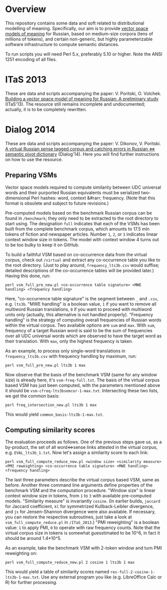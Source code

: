# Overview

This repository contains some data and soft related to distributional modelling of meaning. Specifically, our aim is to provide [vector space models of meaning](http://www.wordspace.collocations.de/doku.php) for Russian, based on medium-size corpora (tens of millions of tokens), and certain non-generic, but highly parameterizable software infrastructure to compute semantic distances.

To run scripts you will need Perl 5.x, preferably 5.10 or higher. Note the ANSI 1251 encoding of all files.

# ITaS 2013

These are data and scripts accompanying the paper: V. Poritski, O. Volchek. [Building a vector space model of meaning for Russian: A preliminary study](http://www.itas2013.iitp.ru/pdf/1569758773.pdf) (ITaS'13). The resource still remains incomplete and undocumented; actually, it is to be completely rewritten.

# Dialog 2014

These are data and scripts accompanying the paper: V. Dikonov, V. Poritski. [A virtual Russian sense tagged corpus and catching errors in Russian <=> semantic pivot dictionary](http://www.dialog-21.ru/digests/dialog2014/materials/pdf/DikonovVGPoritskiVV.pdf) (Dialog'14). Here you will find further instructions on how to use the resource.

## Preparing VSMs

Vector space models required to compute similarity between UDC universal words and their purported Russian equivalents must be serialized two-dimensional Perl hashes: word, context &#rarr; frequency. (Note that this format is obsolete and subject to future revisions.)

Pre-computed models based on the benchmark Russian corpus can be found in `/benchmark`; they only need to be extracted to the root directory to start using. The designation `full` indicates that each of the VSMs has been built from the complete benchmark corpus, which amounts to 17.5 mln tokens of fiction and newspaper articles. Number `1`, `2`, or `3` indicates linear context window size in tokens. The model with context window 4 turns out to be too bulky to keep it on GitHub.

To build a faithful VSM based on co-occurrence data from the virtual corpus, check out `/virtual` and extract any co-occurrence table you like to the root directory. (Just to play around, `frequency_lts3b.csv` would suffise; detailed descriptions of the co-occurrence tables will be provided later.) Having this done, run:

`perl vsm_full_pre_new.pl <co-occurrence table signature> <MWE handling> <frequency handling>`

Here, "co-occurrence table signature" is the segment between `_` and `.csv`, e.g. `lts3b`. "MWE handling" is a boolean value, `1` if you want to remove all multiword Russian translations, `0` if you want to proceed with multiword units only (actually, this alternative is not handled properly). "Frequency handling" is the strategy of computing overall frequencies of Russian words within the virtual corpus. Two available options are `sum` and `max`. With `sum`, frequency of a target Russian word is said to be the sum of frequencies over all UDC universal words which are observed to have the target word as their translation. With `max`, only the highest frequency is taken.

As an example, to process only single-word translations in `frequency_lts3b.csv` with frequency handling by maximum, run:

`perl vsm_full_pre_new.pl lts3b 1 max`

Now observe that the basis of the benchmark VSM (same for any window size) is already here, it's `vsm-freq-full.txt`. The basis of the virtual corpus based VSM has just been computed, with the parameters mentioned above it should be `vsm-cfreq-lts3bsemcor-1-max.txt`. Intersecting these two lists, we get the common basis:

`perl freq_intersection_new.pl lts3b 1 max`

This would yield `common_basis-lts3b-1-max.txt`.

## Computing similarity scores

The evaluation proceeds as follows. One of the previous steps gave us, as a by-product, the set of all word<=>sense links attested in the virtual corpus, e.g. `EVAL_lts3b_1.txt`. Now let's assign a similarity score to each link: 

`perl vsm_full_compute_reduce_new.pl <window size> <similarity measure> <PMI reweighting> <co-occurrence table signature> <MWE handling> <frequency handling>`

The last three parameters describe the virtual corpus based VSM, same as before. Another three command line arguments define properties of the benchmark VSM and the computation procedure. "Window size" is linear context window size in tokens, from `1` to `3` with available pre-computed models. "Similarity measure" is invariantly `cosine`. (In earlier builds, `jaccard` for Jaccard coefficient, `kl` for symmetrized Kullback-Leibler divergence, and `js` for Jensen-Shannon divergence were also available. If necessary, you can restore the respective subroutines, just take a look at `vsm_full_compute_reduce.pl` in `/ITaS_2013`.) "PMI reweighting" is a boolean value: `1` to apply PMI, `0` to operate with raw frequency counts. Note that the virtual corpus size in tokens is somewhat guesstimated to be 10^6, in fact it should be around 1.4*10^5.

As an example, take the benchmark VSM with 2-token window and turn PMI reweighting on:

`perl vsm_full_compute_reduce_new.pl 2 cosine 1 lts3b 1 max`

This would yield a table of similarity scores named `res-full-2-cosine-1-lts3b-1-max.txt`. Use any external program you like (e.g. LibreOffice Calc or R) for further processing.
